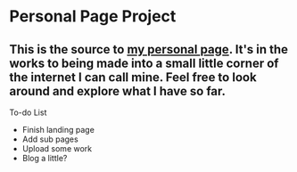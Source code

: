 # Personal Page Project
This is the source to [my personal page](https://seriouslymoe.github.io).
It's in the works to being made into a small little corner of the internet I can call mine.
Feel free to look around and explore what I have so far.
---
To-do List
* Finish landing page
* Add sub pages
* Upload some work
* Blog a little?
